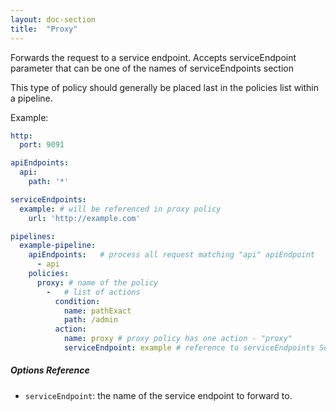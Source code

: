 ```yaml
---
layout: doc-section
title:  "Proxy"
---
```

Forwards the request to a service endpoint.
Accepts serviceEndpoint parameter that can be one of the names of serviceEndpoints section

This type of policy should generally be placed last in the policies list within a pipeline.

Example:
```yaml
http:
  port: 9091

apiEndpoints:
  api:
    path: '*'

serviceEndpoints:
  example: # will be referenced in proxy policy
    url: 'http://example.com'

pipelines:
  example-pipeline:
    apiEndpoints:   # process all request matching "api" apiEndpoint
      - api
    policies:
      proxy: # name of the policy
        -   # list of actions
          condition:
            name: pathExact
            path: /admin
          action:
            name: proxy # proxy policy has one action - "proxy"
            serviceEndpoint: example # reference to serviceEndpoints Section
```

##### Options Reference
- `serviceEndpoint`: the name of the service endpoint to forward to.
